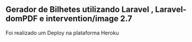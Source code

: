 ## Gerador de Bilhetes utilizando Laravel , Laravel-domPDF e intervention/image 2.7

Foi realizado um Deploy na plataforma Heroku
